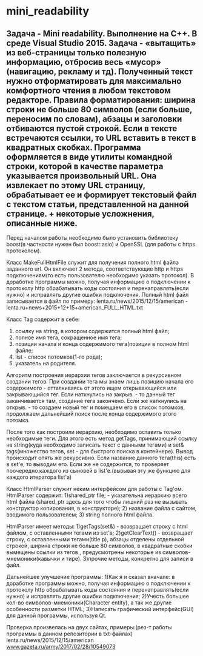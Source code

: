 # mini_readability
Задача - Mini readability. Выполнение на C++. В среде Visual Studio 2015.
Задача - «вытащить» из веб-страницы только полезную информацию, отбросив весь «мусор» (навигацию, рекламу и тд).
Полученный текст нужно отформатировать для максимально комфортного чтения в любом текстовом редакторе. Правила форматирования: ширина строки не больше 80 символов (если больше, переносим по словам), абзацы и заголовки отбиваются пустой строкой. Если в тексте встречаются ссылки, то URL вставить в текст в квадратных скобках. Программа оформляется в виде утилиты командной строки, которой в качестве параметра указывается произвольный URL. Она извлекает по этому URL страницу, обрабатывает ее и формирует текстовый файл с текстом статьи, представленной на данной странице. + некоторые усложнения, описанные ниже.
-------------------------------------------------------------------------------------------------------------------
Перед началом работы необходимо было установить библиотеку boost(в частности нужен был
boost::asio) и OpenSSL (для работы с https протоколом).

Класс MakeFullHtmlFile служит для получения полного html файла заданного url. Он включает 2 метода, соответствующие http и https подключениям(то есть пользователю необходимо указать протокол). В доработке программы можно, получая информацию о подключении к протоколу http обрабатывать коды состояния и перенаправлять(если нужно) и исправлять другие ошибки подключения. Полный html файл записывается в файл по примеру:
lenta.ru/news/2015/12/15/american - lenta.ru+news+2015+12+15+american_FULL_HTML.txt

Класс Tag содержит в себе:
1) ссылку на string, в котором содержится полный html файл;
2) полное имя тега, сокращенное имя тега;
3) позиции начала и конца содержимого тега(позиции в полном html файле;
4) list<Tag> - список потомков(1-го рода);
5) указатель на родителя.

Алгоритм построения иерархии тегов заключается в рекурсивном создании тегов. При создании тега мы знаем лишь позицию начала его содержимого - отталкиваясь от этого ищем открывающийся или закрывающийся тег. Если наткнулись на закрыв. - то данный тег заканчивается там, создание тега закончено. Если же наткнулись на открыв. - то создаем новый тег и помещаем его в список потомков, продолжаем дальнейший поиск после конца содержимого этого потомка.

После того как построили иерархию, необходимо оставить только необходимые теги. Для этого есть метод getTags, принимающий ссылку на string(куда необходимо записать текст с данными тегами) и set<string>& tags(множество тегов, set - для быстрого поиска в контейнере). Вывод происходит опять же рекурсивно. Если название данного тега(this) есть в set'е, то выводим его. Если же не содержится, то проверяет поочередно каждого из сыновей в list'е.(вызывая эту же функцию для каждого итератора list'а)

Класс HtmlParser служит неким интерфейсом для работы с Tag'ом.
HtmlParser содержит:
1)shared_ptr<Tag> file; - указательна иерархию всего html файла
(shared_ptr здесь для того чтобы лишний раз не вызывать конструктор копирования,
в конструкторе);
2) название файла с сайтом, вводимого пользователем;
3) string полного html файла.

HtmlParser имеет методы:
1)getTags(set<string>&) - возвращает строку с html файлом, с оставленными тегами
из set'а;
2)getClearText() - возвращает строку, с оставленными тегами(title p), абзацы отделены
отдельной строкой, ширина строки не больше 80 символов, в квадратные скобки вымещены
ссылки из тегов <a>, предусмотрены некоторые из символов-мнемоники(кавычки и тире).
3)прочие методы, конкретно для записи в файл.

Дальнейшее улучшение программы:
1)Как я и сказал вначале: в доработке программы можно, получая информацию о подключении к протоколу http обрабатывать коды состояния и перенаправлять(если нужно) и исправлять другие ошибки подключения;
2)Учесть большее кол-во символов-мнемоники(Character entity), а так же другие особенности разметки HTML;
3)Написать графический интерфейс(GUI) для данной программы, используя Qt.

Проверка произвелась на двух сайтах, примеры:(рез-т работы программы в данном репозитории в txt-файлах)
lenta.ru/news/2015/12/15/american
www.gazeta.ru/army/2017/02/28/10549073
